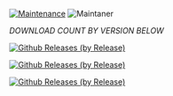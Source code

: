 [![Maintenance](https://img.shields.io/badge/Maintained%3F-NO-red.svg)](https://GitHub.com/Naereen/StrapDown.js/graphs/commit-activity)   ![Maintaner](https://img.shields.io/badge/maintainer-TheTablaster-red)

*DOWNLOAD COUNT BY VERSION BELOW*

[![Github Releases (by Release)](https://img.shields.io/github/downloads/HyconOS-Releases/Kebab/v4.0/total.svg)](https://GitHub.com/HyconOS-Releases/Kebab/releases)


[![Github Releases (by Release)](https://img.shields.io/github/downloads/HyconOS-Releases/Kebab/V3.5/total.svg)](https://GitHub.com/HyconOS-Releases/Kebab/releases)


[![Github Releases (by Release)](https://img.shields.io/github/downloads/HyconOS-Releases/Kebab/V3.0/total.svg)](https://GitHub.com/HyconOS-Releases/Kebab/releases)
